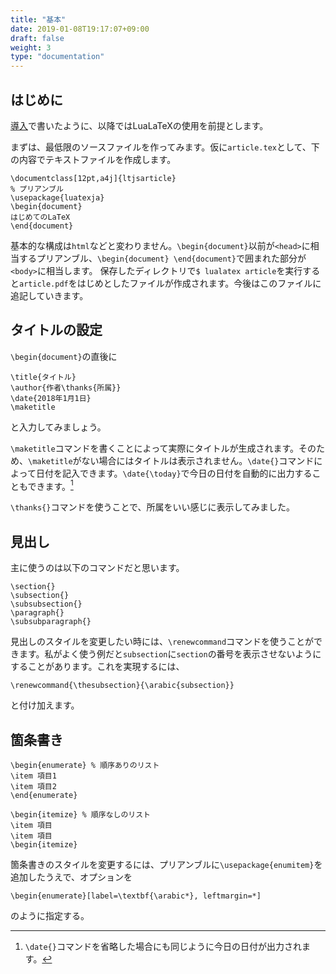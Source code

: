 ```yaml
---
title: "基本"
date: 2019-01-08T19:17:07+09:00
draft: false
weight: 3
type: "documentation"
---
```

## はじめに

[導入](https://gadgetlunatic.com/latex/introduction/)で書いたように、以降ではLuaLaTeXの使用を前提とします。

まずは、最低限のソースファイルを作ってみます。仮に`article.tex`として、下の内容でテキストファイルを作成します。

```
\documentclass[12pt,a4j]{ltjsarticle}
% プリアンブル
\usepackage{luatexja}
\begin{document}
はじめてのLaTeX
\end{document}
```
基本的な構成は`html`などと変わりません。`\begin{document}`以前が`<head>`に相当するプリアンブル、`\begin{document} \end{document}`で囲まれた部分が`<body>`に相当します。
保存したディレクトリで`$ lualatex article`を実行すると`article.pdf`をはじめとしたファイルが作成されます。今後はこのファイルに追記していきます。

## タイトルの設定

`\begin{document}`の直後に
```
\title{タイトル}
\author{作者\thanks{所属}}
\date{2018年1月1日}
\maketitle
```
と入力してみましょう。

`\maketitle`コマンドを書くことによって実際にタイトルが生成されます。そのため、`\maketitle`がない場合にはタイトルは表示されません。`\date{}`コマンドによって日付を記入できます。`\date{\today}`で今日の日付を自動的に出力することもできます。[^1]

`\thanks{}`コマンドを使うことで、所属をいい感じに表示してみました。

## 見出し

主に使うのは以下のコマンドだと思います。

```
\section{}
\subsection{}
\subsubsection{}
\paragraph{}
\subsubparagraph{}
```

見出しのスタイルを変更したい時には、`\renewcommand`コマンドを使うことができます。私がよく使う例だと`subsection`に`section`の番号を表示させないようにすることがあります。これを実現するには、
```
\renewcommand{\thesubsection}{\arabic{subsection}}
```
と付け加えます。

## 箇条書き

```
\begin{enumerate} % 順序ありのリスト
\item 項目1
\item 項目2
\end{enumerate}

\begin{itemize} % 順序なしのリスト
\item 項目
\item 項目
\begin{itemize}
```

箇条書きのスタイルを変更するには、プリアンブルに`\usepackage{enumitem}`を追加したうえで、オプションを
```
\begin{enumerate}[label=\textbf{\arabic*}, leftmargin=*]
```
のように指定する。




[^1]: `\date{}`コマンドを省略した場合にも同じように今日の日付が出力されます。

